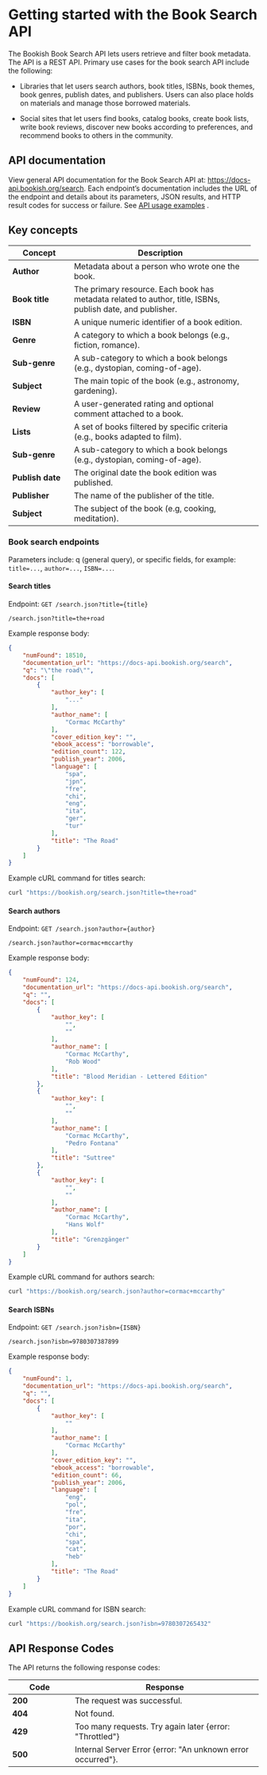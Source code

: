 # Getting started with the Book Search API

The Bookish Book Search API lets users retrieve and filter book metadata. The API is a
REST API. Primary use cases for the book search API include the following:

* Libraries that let users search authors, book titles, ISBNs, book themes, book
  genres, publish dates, and publishers. Users can also place holds on materials
  and manage those borrowed materials.

* Social sites that let users find books, catalog books, create book lists,
  write book reviews, discover new books according to preferences, and recommend
  books to others in the community.

## API documentation

View general API documentation for the Book Search API
at: https://docs-api.bookish.org/search. Each endpoint’s documentation includes
the URL of the endpoint and details about its parameters, JSON results, and HTTP
result codes for success or failure. See [API usage examples](#book-search-endpoints) .

## Key concepts

<table>
  <thead>
    <tr>
      <th style="width: 25%;">Concept</th>
      <th style="width: 75%;">Description</th>
    </tr>
  </thead>
  <tbody>
    <tr>
      <td><strong>Author</strong></td>
      <td>Metadata about a person who wrote one the book.</td>
    </tr>
    <tr>
      <td><strong>Book title</strong></td>
      <td>The primary resource. Each book has metadata related to author, title, ISBNs, publish date, and publisher.</td>
    </tr>
    <tr>
      <td><strong>ISBN</strong></td>
      <td>A unique numeric identifier of a book edition.</td>
    </tr>
    <tr>
      <td><strong>Genre</strong></td>
      <td>A category to which a book belongs (e.g., fiction, romance).</td>
    </tr>
    <tr>
      <td><strong>Sub-genre</strong></td>
      <td>A sub-category to which a book belongs (e.g., dystopian, coming-of-age).<td>
    </tr>
    <tr>
      <td><strong>Subject</strong></td>
      <td>The main topic of the book (e.g., astronomy, gardening).<td>
    </tr>
    <tr>
      <td><strong>Review</strong></td>
      <td>A user-generated rating and optional comment attached to a book.<td>
    </tr>
    <tr>
      <td><strong>Lists</strong></td>
      <td>A set of books filtered by specific criteria (e.g., books adapted to film).<td>
    </tr>
    <tr>
      <td><strong>Sub-genre</strong></td>
      <td>A sub-category to which a book belongs (e.g., dystopian, coming-of-age).<td>
    </tr>
    <tr>
      <td><strong>Publish date</strong></td>
      <td>The original date the book edition was published.<td>
    </tr>
    <tr>
      <td><strong>Publisher</strong></td>
      <td>The name of the publisher of the title.<td>
    </tr>
    <tr>
      <td><strong>Subject</strong></td>
      <td>The subject of the book (e.g, cooking, meditation).<td>
    </tr>
  </tbody>
</table>

### Book search endpoints

Parameters include:
q (general query), or specific fields, for example: `title=...`, `author=...`, `ISBN=...`.

#### Search titles

Endpoint: `GET /search.json?title={title}`

```text
/search.json?title=the+road
```
Example response body:

```json
{
    "numFound": 18510,
    "documentation_url": "https://docs-api.bookish.org/search",
    "q": "\"the road\"",
    "docs": [
        {
            "author_key": [
                "..."
            ],
            "author_name": [
                "Cormac McCarthy"
            ],
            "cover_edition_key": "",
            "ebook_access": "borrowable",
            "edition_count": 122,
            "publish_year": 2006,
            "language": [
                "spa",
                "jpn",
                "fre",
                "chi",
                "eng",
                "ita",
                "ger",
                "tur"
            ],
            "title": "The Road"
        }
    ]
}
```

Example cURL command for titles search:

```bash
curl "https://bookish.org/search.json?title=the+road"
```

#### Search authors

Endpoint: `GET /search.json?author={author}`

```text
/search.json?author=cormac+mccarthy
```

Example response body:

```json
{
    "numFound": 124,
    "documentation_url": "https://docs-api.bookish.org/search",
    "q": "",
    "docs": [
        {
            "author_key": [
                "",
                ""
            ],
            "author_name": [
                "Cormac McCarthy",
                "Rob Wood"
            ],
            "title": "Blood Meridian - Lettered Edition"
        },
        {
            "author_key": [
                "",
                ""
            ],
            "author_name": [
                "Cormac McCarthy",
                "Pedro Fontana"
            ],
            "title": "Suttree"
        },
        {
            "author_key": [
                "",
                ""
            ],
            "author_name": [
                "Cormac McCarthy",
                "Hans Wolf"
            ],
            "title": "Grenzgänger"
        }
    ]
}
```

Example cURL command for authors search:

```bash
curl "https://bookish.org/search.json?author=cormac+mccarthy"
```

#### Search ISBNs

Endpoint: `GET /search.json?isbn={ISBN}`

```text
/search.json?isbn=9780307387899
```
Example response body:

```json
{
    "numFound": 1,
    "documentation_url": "https://docs-api.bookish.org/search",
    "q": "",
    "docs": [
        {
            "author_key": [
                ""
            ],
            "author_name": [
                "Cormac McCarthy"
            ],
            "cover_edition_key": "",
            "ebook_access": "borrowable",
            "edition_count": 66,
            "publish_year": 2006,
            "language": [
                "eng",
                "pol",
                "fre",
                "ita",
                "por",
                "chi",
                "spa",
                "cat",
                "heb"
            ],
            "title": "The Road"
        }
    ]
}
```

Example cURL command for ISBN search:

```bash
curl "https://bookish.org/search.json?isbn=9780307265432"
```

## API Response Codes

The API returns the following response codes:

<table>
  <thead>
    <tr>
      <th style="width: 25%;">Code</th>
      <th style="width: 75%;">Response</th>
    </tr>
  </thead>
  <tbody>
    <tr>
      <td><strong>200</strong></td>
      <td>The request was successful.</td>
    </tr>
    <tr>
      <td><strong>404</strong></td>
      <td>Not found.</td>
    </tr>
    <tr>
      <td><strong>429</strong></td>
      <td>Too many requests. Try again later {error: "Throttled"}</td>
    </tr>
    <tr>
      <td><strong>500</strong></td>
      <td>Internal Server Error	{error: "An unknown error occurred"}.</td>
    </tr>
  </tbody>
</table>

